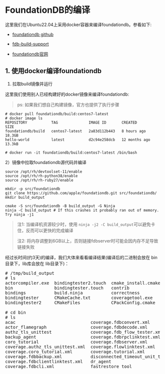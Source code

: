 # FoundationDB的编译

这里我们在Ubuntu22.04上采用docker容器来编译foundationdb。参看如下:

- [foundationdb github](https://github.com/apple/foundationdb)

- [fdb-build-support](https://github.com/FoundationDB/fdb-build-support)

- [foundationdb官网](https://www.foundationdb.org/)


## 1. 使用docker编译foundationdb

1) 拉取build镜像并运行

这里我们使用别人已经构建好的docker镜像来编译foundationdb:

>ps: 如果我们想自己构建镜像，官方也提供了执行步骤

```
# docker pull foundationdb/build:centos7-latest
# docker image ls
REPOSITORY           TAG              IMAGE ID       CREATED         SIZE
foundationdb/build   centos7-latest   2a83d112b443   8 hours ago     18.3GB
hello-world          latest           d2c94e258dcb   12 months ago   13.3kB

# docker run -it foundationdb/build:centos7-latest /bin/bash
```

2）镜像中拉取foundationdb源代码并编译

```
source /opt/rh/devtoolset-11/enable
source /opt/rh/rh-python38/enable
source /opt/rh/rh-ruby27/enable

mkdir -p src/foundationdb
git clone https://github.com/apple/foundationdb.git src/foundationdb/ 
mkdir build_output

cmake -S src/foundationdb -B build_output -G Ninja 
ninja -C build_output # If this crashes it probably ran out of memory. Try ninja -j1
```
>注1: 当编译机资源较少时，使用 `ninja -j2 -C build_output`可以避免卡住，反而可以更快的完成编译
>
>注2: 将内存调整到6GB以上，否则链接fdbserver时可能会因内存不足导致链接失败

经过长时间(约3天)的编译，我们大体来看看编译结果(编译后的二进制会放在 bin 目录下，lib库会放在 lib目录下)：
<pre>
# /tmp/build_output
# ls
actorcompiler.exe  bindingtester2.touch  cmake_install.cmake  CPackSourceConfig.cmake  fdbcli       fdbserver    metacluster  tests
bin                bindingtester.touch   contrib              CTestCustom.ctest        fdbclient    flow         packages     versions.target
bindings           build.ninja           correctness          CTestTestfile.cmake      fdb.cluster  flowbench    packaging    version.txt
bindingtester      CMakeCache.txt        coveragetool.exe     documentation            fdbmonitor   lib          sandbox      vexillographer.exe
bindingtester2     CMakeFiles            CPackConfig.cmake    fdbbackup                fdbrpc       License.txt  share

# cd bin
# ls
acac                             coverage.fdbconvert.xml          fdbbackup                   fdb_c_shim_api_tester         fdbrestore
actor_flamegraph                 coverage.fdbdecode.xml           fdb_c90_test                fdb_c_shim_lib_tester         fdbserver
authz_tls_unittest               coverage.fdb_flow_tester.xml     fdb_c_api_tester            fdb_c_shim_unit_tests         linktest
backup_agent                     coverage.fdbrpclinktest.xml      fdb_c_client_config_tester  fdb_c_txn_size_test           mako
coro_tutorial                    coverage.fdbserver.xml           fdb_c_client_memory_test    fdb_c_unit_tests              mkcert
coverage.authz_tls_unittest.xml  coverage.flowlinktest.xml        fdbcli                      fdb_c_unit_tests_version_510  trace_partial_file_suffix_test
coverage.coro_tutorial.xml       coverage.tutorial.xml            fdbconvert                  fdbdecode                     tutorial
coverage.fdbbackup.xml           disconnected_timeout_unit_tests  fdb_c_performance_test      fdbdr
coverage.fdbclientlinktest.xml   dr_agent                         fdb_c_ryw_benchmark         fdb_flow_tester
coverage.fdbcli.xml              fastrestore_tool                 fdb_c_setup_tests           fdbmonitor
</pre>



